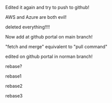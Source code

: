 Edited it again and try to push to github!


AWS and Azure are both evil!

deleted everything!!!!

Now add at github portal on main branch!

"fetch and merge" equivalent to "pull command"

edited on github portal in norman branch!

rebase?

rebase1

rebase2

rebase3

